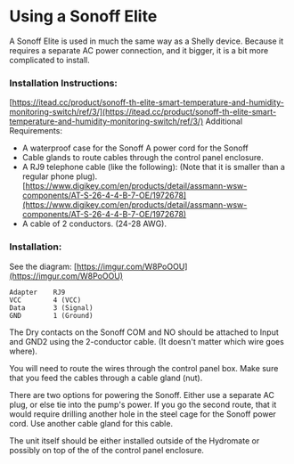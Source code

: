 # Using a Sonoff Elite
A Sonoff Elite is used in much the same way as a Shelly device. Because it 
requires a separate AC power connection, and it bigger, it is a bit more complicated
to install.

### Installation Instructions:
[https://itead.cc/product/sonoff-th-elite-smart-temperature-and-humidity-monitoring-switch/ref/3/](https://itead.cc/product/sonoff-th-elite-smart-temperature-and-humidity-monitoring-switch/ref/3/)
Additional Requirements:
- A waterproof case for the Sonoff 
 A power cord for the Sonoff
- Cable glands to route cables through the control panel enclosure.
- A RJ9 telephone cable (like the following): (Note that it is smaller than a 
regular phone plug).
[https://www.digikey.com/en/products/detail/assmann-wsw-components/AT-S-26-4-4-B-7-OE/1972678](https://www.digikey.com/en/products/detail/assmann-wsw-components/AT-S-26-4-4-B-7-OE/1972678)
- A cable of 2 conductors. (24-28 AWG).

### Installation:
See the diagram:
[https://imgur.com/W8PoOOU](https://imgur.com/W8PoOOU)

    Adapter    RJ9
    VCC        4 (VCC)
    Data       3 (Signal)
    GND        1 (Ground)

The Dry contacts on the Sonoff COM and NO should be attached to Input and GND2
using the 2-conductor cable. (It doesn't matter which wire goes where).

You will need to route the wires through the control panel box.  Make sure
that you feed the cables through a cable gland (nut).  

There are two options for powering the Sonoff. Either use a separate AC plug, 
or else tie into the pump's power.  If you go the second route, that it would 
require drilling another hole in the steel cage for the Sonoff power cord.  Use
another cable gland for this cable.

The unit itself should be either installed outside of the Hydromate or 
possibly on top of the of the control panel enclosure.

